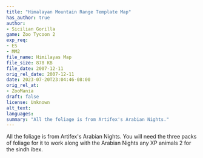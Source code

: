 ```yaml
---
title: "Himalayan Mountain Range Template Map"
has_author: true
author: 
- Sicilian Gorilla
game: Zoo Tycoon 2
exp_req: 
- ES
- MM2
file_name: Himilayas Map
file_size: 878 KB
file_date: 2007-12-11
orig_rel_date: 2007-12-11
date: 2023-07-20T23:04:46-08:00
orig_rel_at:
- ZooMania
draft: false
license: Unknown
alt_text: 
languages:
summary: "All the foliage is from Artifex's Arabian Nights."
---
```


All the foliage is from Artifex's Arabian Nights.
You will need the three packs of foliage for it to work
along with the Arabian Nights any XP animals 2
for the sindh ibex. 